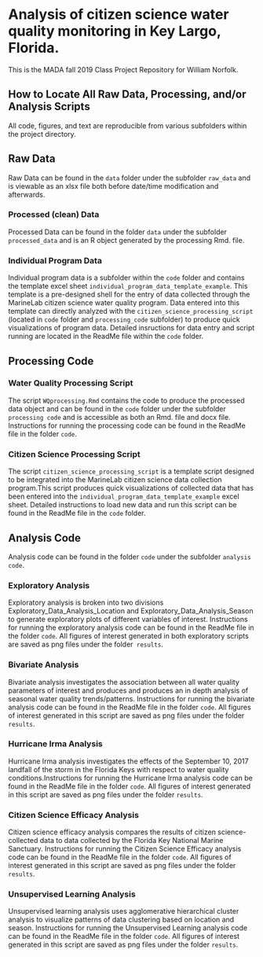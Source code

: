 # Analysis of citizen science water quality monitoring in Key Largo, Florida. 

This is the MADA fall 2019 Class Project Repository for William Norfolk.

## How to Locate All Raw Data, Processing, and/or Analysis Scripts

All code, figures, and text are reproducible from various subfolders within the project directory.

## **Raw Data**

Raw Data can be found in the ```data``` folder under the subfolder ```raw_data``` and is viewable as an xlsx file both before date/time modification and afterwards.

### Processed (clean) Data

Processed Data can be found in the folder ```data``` under the subfolder ```processed_data``` and is an R object generated by the processing Rmd. file. 

### Individual Program Data

Individual program data is a subfolder within the ```code``` folder and contains the template excel sheet ```individual_program_data_template_example```. This template is a pre-designed shell for the entry of data collected through the MarineLab citizen science water quality program. Data entered into this template can directly analyzed with the ```citizen_science_processing_script``` (located in ```code``` folder and ```processing_code``` subfolder) to produce quick visualizations of program data. Detailed insructions for data entry and script running are located in the ReadMe file within the ```code``` folder.

## **Processing Code**

### Water Quality Processing Script

The script ```WQprocessing.Rmd``` contains the code to produce the processed data object and can be found in the ```code``` folder under the subfolder ```processing code``` and is accessible as both an Rmd. file and docx file. Instructions for running the processing code can be found in the ReadMe file in the folder ```code```.

### Citizen Science Processing Script

The script ```citizen_science_processing_script``` is a template script designed to be integrated into the MarineLab citizen science data collection program.This script produces quick visualizations of collected data that has been entered into the ```individual_program_data_template_example``` excel sheet. Detailed instructions to load new data and run this script can be found in the ReadMe file in the ```code``` folder. 

## **Analysis Code**

Analysis code can be found in the folder ```code``` under the subfolder ```analysis code```. 

### Exploratory Analysis

Exploratory analysis is broken into two divisions Exploratory_Data_Analysis_Location and Exploratory_Data_Analysis_Season to generate exploratory plots of different variables of interest. Instructions for running the exploratory analysis code can be found in the ReadMe file in the folder ```code```. All figures of interest generated in both exploratory scripts are saved as png files under the folder``` results```.

### Bivariate Analysis

Bivariate analysis investigates the association between all water quality parameters of interest and produces and produces an in depth analysis of seasonal water quality trends/patterns. Instructions for running the bivariate analysis code can be found in the ReadMe file in the folder ```code```. All figures of interest generated in this script are saved as png files under the folder ```results```.

### Hurricane Irma Analysis

Hurricane Irma analysis investigates the effects of the September 10, 2017 landfall of the storm in the Florida Keys with respect to water quality conditions.Instructions for running the Hurricane Irma analysis code can be found in the ReadMe file in the folder ```code```. All figures of interest generated in this script are saved as png files under the folder ```results```. 

### Citizen Science Efficacy Analysis

Citizen science efficacy analysis compares the results of citizen science-collected data to data collected by the Florida Key National Marine Sanctuary. Instructions for running the Citizen Science Efficacy analysis code can be found in the ReadMe file in the folder ```code```. All figures of interest generated in this script are saved as png files under the folder ```results```.

### Unsupervised Learning Analysis

Unsupervised learning analysis uses agglomerative hierarchical cluster analysis to visualize patterns of data clustering based on location and season. Instructions for running the Unsupervised Learning analysis code can be found in the ReadMe file in the folder ```code```. All figures of interest generated in this script are saved as png files under the folder ```results```.





